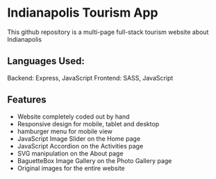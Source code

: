 # Indianapolis Tourism App
This github repository is a multi-page full-stack tourism website about Indianapolis
## Languages Used:
Backend: Express, JavaScript
Frontend: SASS, JavaScript
## Features
* Website completely coded out by hand
* Responsive design for mobile, tablet and desktop
* hamburger menu for mobile view
* JavaScript Image Slider on the Home page
* JavaScript Accordion on the Activities page
* SVG manipulation on the About page
* BaguetteBox Image Gallery on the Photo Gallery page
* Original images for the entire website
